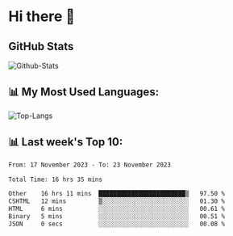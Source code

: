 # Hi there 👋

## GitHub Stats
![Github-Stats](https://github-readme-stats-sigma-five.vercel.app/api?username=ltorson&show_icons=true&theme=radical&count_private=true)

## 📊 My Most Used Languages:
![Top-Langs](https://github-readme-stats-sigma-five.vercel.app/api/top-langs/?username=LTorson&layout=compact&langs_count=10)

## 📊 Last week's Top 10:
<!--START_SECTION:waka-->

```txt
From: 17 November 2023 - To: 23 November 2023

Total Time: 16 hrs 35 mins

Other    16 hrs 11 mins  ████████████████████████▒   97.50 %
CSHTML   12 mins         ▒░░░░░░░░░░░░░░░░░░░░░░░░   01.30 %
HTML     6 mins          ░░░░░░░░░░░░░░░░░░░░░░░░░   00.61 %
Binary   5 mins          ░░░░░░░░░░░░░░░░░░░░░░░░░   00.51 %
JSON     0 secs          ░░░░░░░░░░░░░░░░░░░░░░░░░   00.08 %
```

<!--END_SECTION:waka-->
